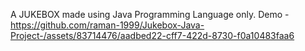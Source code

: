 A JUKEBOX made using Java Programming Language only. Demo - 
https://github.com/raman-1999/Jukebox-Java-Project-/assets/83714476/aadbed22-cff7-422d-8730-f0a10483faa6

